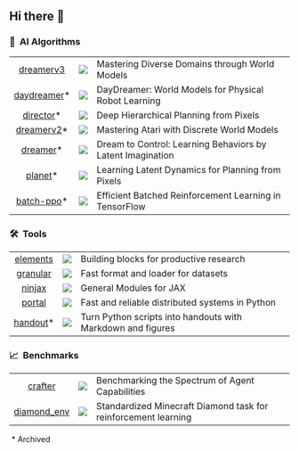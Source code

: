 ## Hi there 👋

### 🤖&nbsp; AI Algorithms

|     |     |     |
| :-: | :-: | :-- |
| [dreamerv3](https://github.com/danijar/dreamerv3) | ![](https://img.shields.io/github/stars/danijar/dreamerv3?label=%E2%98%85) | Mastering Diverse Domains through World Models |
| [daydreamer](https://github.com/danijar/daydreamer)* | ![](https://img.shields.io/github/stars/danijar/daydreamer?label=%E2%98%85) | DayDreamer: World Models for Physical Robot Learning |
| [director](https://github.com/danijar/director)* | ![](https://img.shields.io/github/stars/danijar/director?label=%E2%98%85) | Deep Hierarchical Planning from Pixels |
| [dreamerv2](https://github.com/danijar/dreamerv2)* | ![](https://img.shields.io/github/stars/danijar/dreamerv2?label=%E2%98%85) | Mastering Atari with Discrete World Models |
| [dreamer](https://github.com/danijar/dreamer)* | ![](https://img.shields.io/github/stars/danijar/dreamer?label=%E2%98%85) | Dream to Control: Learning Behaviors by Latent Imagination |
| [planet](https://github.com/google-research/planet)* | ![](https://img.shields.io/github/stars/google-research/planet?label=%E2%98%85) | Learning Latent Dynamics for Planning from Pixels |
| [batch-ppo](https://github.com/google-research/batch-ppo)* | ![](https://img.shields.io/github/stars/google-research/batch-ppo?label=%E2%98%85) | Efficient Batched Reinforcement Learning in TensorFlow |

### 🛠️&nbsp; Tools

|     |     |     |
| :-: | :-: | :-- |
| [elements](https://github.com/danijar/elements) | ![](https://img.shields.io/github/stars/danijar/elements?label=%E2%98%85) | Building blocks for productive research |
| [granular](https://github.com/danijar/granular) | ![](https://img.shields.io/github/stars/danijar/granular?label=%E2%98%85) | Fast format and loader for datasets |
| [ninjax](https://github.com/danijar/ninjax) | ![](https://img.shields.io/github/stars/danijar/ninjax?label=%E2%98%85) | General Modules for JAX |
| [portal](https://github.com/danijar/portal) | ![](https://img.shields.io/github/stars/danijar/portal?label=%E2%98%85) | Fast and reliable distributed systems in Python |
| [handout](https://github.com/danijar/handout)* | ![](https://img.shields.io/github/stars/danijar/handout?label=%E2%98%85) | Turn Python scripts into handouts with Markdown and figures |

### 📈&nbsp; Benchmarks

|     |     |     |
| :-: | :-: | :-- |
| [crafter](https://github.com/danijar/crafter) | ![](https://img.shields.io/github/stars/danijar/crafter?label=%E2%98%85) | Benchmarking the Spectrum of Agent Capabilities |
| [diamond_env](https://github.com/danijar/diamond_env) | ![](https://img.shields.io/github/stars/danijar/diamond_env?label=%E2%98%85) | Standardized Minecraft Diamond task for reinforcement learning |

&nbsp;* Archived
